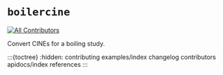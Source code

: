 # `boilercine`

[![All Contributors](https://img.shields.io/github/all-contributors/blakeNaccarato/boilercine?color=ee8449&style=flat-square)](../README.md#contributors)

Convert CINEs for a boiling study.

:::{toctree}
:hidden:
contributing
examples/index
changelog
contributors
apidocs/index
references
:::
